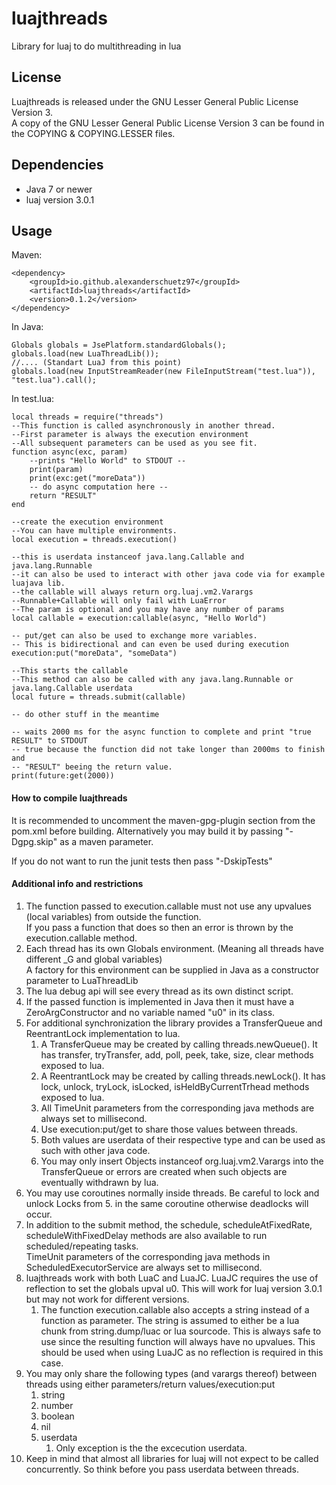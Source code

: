 # luajthreads
Library for luaj to do multithreading in lua

## License
Luajthreads is released under the GNU Lesser General Public License Version 3. <br>
A copy of the GNU Lesser General Public License Version 3 can be found in the COPYING & COPYING.LESSER files.<br>

## Dependencies
* Java 7 or newer
* luaj version 3.0.1

## Usage
Maven:
````
<dependency>
    <groupId>io.github.alexanderschuetz97</groupId>
    <artifactId>luajthreads</artifactId>
    <version>0.1.2</version>
</dependency>
````

In Java:
````
Globals globals = JsePlatform.standardGlobals();
globals.load(new LuaThreadLib());
//.... (Standart LuaJ from this point)
globals.load(new InputStreamReader(new FileInputStream("test.lua")), "test.lua").call();
````
In test.lua:
````
local threads = require("threads")
--This function is called asynchronously in another thread.
--First parameter is always the execution environment
--All subsequent parameters can be used as you see fit.
function async(exc, param)
    --prints "Hello World" to STDOUT --
    print(param)
    print(exc:get("moreData"))
    -- do async computation here --
    return "RESULT"
end

--create the execution environment
--You can have multiple environments.
local execution = threads.execution()

--this is userdata instanceof java.lang.Callable and java.lang.Runnable
--it can also be used to interact with other java code via for example luajava lib.
--the callable will always return org.luaj.vm2.Varargs
--Runnable+Callable will only fail with LuaError
--The param is optional and you may have any number of params
local callable = execution:callable(async, "Hello World")

-- put/get can also be used to exchange more variables.
-- This is bidirectional and can even be used during execution
execution:put("moreData", "someData")

--This starts the callable
--This method can also be called with any java.lang.Runnable or java.lang.Callable userdata
local future = threads.submit(callable)

-- do other stuff in the meantime

-- waits 2000 ms for the async function to complete and print "true RESULT" to STDOUT
-- true because the function did not take longer than 2000ms to finish and 
-- "RESULT" beeing the return value.
print(future:get(2000))
````
#### How to compile luajthreads
It is recommended to uncomment the maven-gpg-plugin section from the pom.xml
before building. Alternatively you may build it by passing "-Dgpg.skip" as a maven parameter.

If you do not want to run the junit tests then pass "-DskipTests"

#### Additional info and restrictions
1. The function passed to execution.callable must not use any upvalues 
(local variables) from outside the function.<br> 
If you pass a function that does so then an error is thrown by the execution.callable method.
2. Each thread has its own Globals environment. (Meaning all threads have different _G and global variables) <br>
A factory for this environment can be supplied in Java as a constructor parameter to LuaThreadLib
3. The lua debug api will see every thread as its own distinct script.
4. If the passed function is implemented in Java then it must have a ZeroArgConstructor and no variable named "u0" in its class.
5. For additional synchronization the library provides a TransferQueue and ReentrantLock implementation to lua.
    1) A TransferQueue may be created by calling threads.newQueue(). It has transfer, tryTransfer, add, poll, peek, take, size, clear methods exposed to lua.
    2) A ReentrantLock may be created by calling threads.newLock(). It has lock, unlock, tryLock, isLocked, isHeldByCurrentTrhead methods exposed to lua.
    3) All TimeUnit parameters from the corresponding java methods are always set to millisecond.
    4) Use execution:put/get to share those values between threads.
    5) Both values are userdata of their respective type and can be used as such with other java code.
    6) You may only insert Objects instanceof org.luaj.vm2.Varargs into the TransferQueue or errors are created when such objects are eventually withdrawn by lua. 
6. You may use coroutines normally inside threads. Be careful to lock and unlock Locks from 5. in the same coroutine otherwise deadlocks will occur.
7. In addition to the submit method, the schedule, scheduleAtFixedRate, scheduleWithFixedDelay methods are also available to run scheduled/repeating tasks.<br>
TimeUnit parameters of the corresponding java methods in ScheduledExecutorService are always set to millisecond.
8. luajthreads work with both LuaC and LuaJC. LuaJC requires the use of reflection to set the globals upval u0. This will work for luaj version 3.0.1 but may not work for different versions.
    1) The function execution.callable also accepts a string instead of a function as parameter. The string is assumed to either be a lua chunk from string.dump/luac or lua sourcode. This is always safe to use since the resulting function will always have no upvalues. This should be used when using LuaJC as no reflection is required in this case.
9. You may only share the following types (and varargs thereof) between threads using either parameters/return values/execution:put
    1) string
    2) number
    3) boolean
    4) nil
    5) userdata
        1) Only exception is the the excecution userdata.
10. Keep in mind that almost all libraries for luaj will not expect to be called concurrently. So think before you pass userdata between threads.
